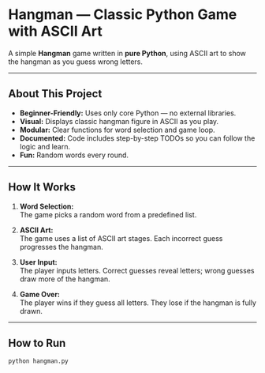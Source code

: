 #  Hangman — Classic Python Game with ASCII Art

A simple **Hangman** game written in **pure Python**, using ASCII art to show the hangman as you guess wrong letters.

---

##  **About This Project**

-  **Beginner-Friendly:** Uses only core Python — no external libraries.
-  **Visual:** Displays classic hangman figure in ASCII as you play.
-  **Modular:** Clear functions for word selection and game loop.
-  **Documented:** Code includes step-by-step TODOs so you can follow the logic and learn.
-  **Fun:** Random words every round.

---

##  **How It Works**

1. **Word Selection:**  
   The game picks a random word from a predefined list.

2. **ASCII Art:**  
   The game uses a list of ASCII art stages. Each incorrect guess progresses the hangman.

3. **User Input:**  
   The player inputs letters. Correct guesses reveal letters; wrong guesses draw more of the hangman.

4. **Game Over:**  
   The player wins if they guess all letters. They lose if the hangman is fully drawn.

---

##  **How to Run**

```bash
python hangman.py
